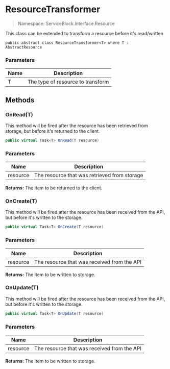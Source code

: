 ResourceTransformer
======
> Namespace: ServiceBlock.Interface.Resource

This class can be extended to transform a resource before it's read/written

```
public abstract class ResourceTransformer<T> where T : AbstractResource
```

### Parameters

Name | Description
--- | ---
T | The type of resource to transform


## Methods

### OnRead(T)

This method will be fired after the resource has been retrieved from storage, but before it's returned to the client.

```csharp
public virtual Task<T> OnRead(T resource)
```

### Parameters

Name | Description
--- | ---
resource | The resource that was retrieved from storage

**Returns:** The item to be returned to the client.


### OnCreate(T)

This method will be fired after the resource has been received from the API, but before it's written to the storage.

```csharp
public virtual Task<T> OnCreate(T resource)
```

### Parameters

Name | Description
--- | ---
resource | The resource that was received from the API

**Returns:** The item to be written to storage.


### OnUpdate(T)

This method will be fired after the resource has been received from the API, but before it's written to the storage.

```csharp
public virtual Task<T> OnUpdate(T resource)
```

### Parameters

Name | Description
--- | ---
resource | The resource that was received from the API

**Returns:** The item to be written to storage.


